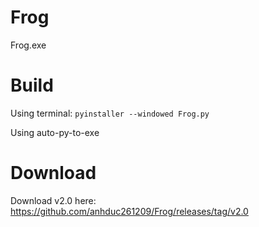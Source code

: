 # Frog
Frog.exe

# Build
Using terminal: `pyinstaller --windowed Frog.py`

Using auto-py-to-exe

# Download
Download v2.0 here: https://github.com/anhduc261209/Frog/releases/tag/v2.0
